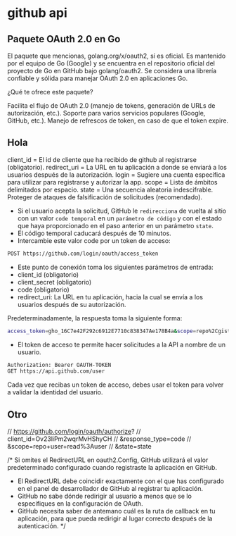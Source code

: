 # github api

## Paquete OAuth 2.0 en Go

El paquete que mencionas, golang.org/x/oauth2, sí es oficial. Es mantenido por el equipo de Go (Google) y se encuentra en el repositorio oficial del proyecto de Go en GitHub bajo golang/oauth2. Se considera una librería confiable y sólida para manejar OAuth 2.0 en aplicaciones Go.

¿Qué te ofrece este paquete?

Facilita el flujo de OAuth 2.0 (manejo de tokens, generación de URLs de autorización, etc.).
Soporte para varios servicios populares (Google, GitHub, etc.).
Manejo de refrescos de token, en caso de que el token expire.

## Hola

client_id = El id de cliente que ha recibido de github al registrarse (obligatorio).
redirect_uri = La URL en tu aplicación a donde se enviará a los usuarios después de la autorización.
login = Sugiere una cuenta específica para utilizar para registrarse y autorizar la app.
scope = Lista de ámbitos delimitados por espacio.
state = Una secuencia aleatoria indescifrable. Proteger de ataques de falsificación de solicitudes (recomendado).

- Si el usuario acepta la solicitud, GitHub le `redirecciona` de vuelta al sitio con un valor `code temporal` en un `parámetro de código` y con el estado que haya proporcionado en el paso anterior en un parámetro `state`.
- El código temporal caducará después de 10 minutos.
- Intercambie este valor code por un token de acceso:

```bash
POST https://github.com/login/oauth/access_token
```

- Este punto de conexión toma los siguientes parámetros de entrada:
- client_id (obligatorio)
- client_secret (obligatorio)
- code (obligatorio)
- redirect_uri: La URL en tu aplicación, hacia la cual se envía a los usuarios después de su autorización.

Predeterminadamente, la respuesta toma la siguiente forma:

```bash
access_token=gho_16C7e42F292c6912E7710c838347Ae178B4a&scope=repo%2Cgist&token_type=bearer
```

- El token de acceso te permite hacer solicitudes a la API a nombre de un usuario.

```bash
Authorization: Bearer OAUTH-TOKEN
GET https://api.github.com/user
```

Cada vez que recibas un token de acceso, debes usar el token para volver a validar la identidad del usuario.


## Otro

// https://github.com/login/oauth/authorize?
// client_id=Ov23liPm2wqrMvHShyCH
// &response_type=code
// &scope=repo+user+read%3Auser
// &state=state

/*
Si omites el RedirectURL en oauth2.Config, GitHub utilizará el valor predeterminado configurado cuando registraste
la aplicación en GitHub.
- El RedirectURL debe coincidir exactamente con el que has configurado en el panel de desarrollador de GitHub al registrar tu aplicación.
- GitHub no sabe dónde redirigir al usuario a menos que se lo especifiques en la configuración de OAuth.
- GitHub necesita saber de antemano cuál es la ruta de callback en tu aplicación, para que pueda redirigir al lugar
correcto después de la autenticación.
*/
